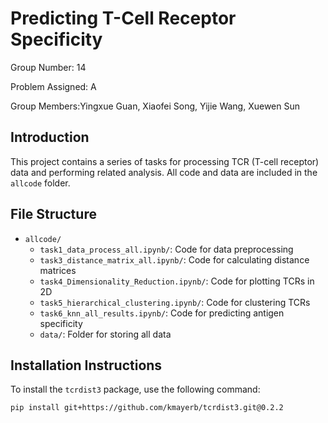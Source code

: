 # Predicting T-Cell Receptor Specificity

Group Number: 14

Problem Assigned: A

Group Members:Yingxue Guan, Xiaofei Song, Yijie Wang, Xuewen Sun


## Introduction

This project contains a series of tasks for processing TCR (T-cell receptor) data and performing related analysis. All code and data are included in the `allcode` folder.

## File Structure

- `allcode/`
  - `task1_data_process_all.ipynb/`: Code for data preprocessing
  - `task3_distance_matrix_all.ipynb/`: Code for calculating distance matrices
  - `task4_Dimensionality_Reduction.ipynb/`: Code for plotting TCRs in 2D
  - `task5_hierarchical_clustering.ipynb/`: Code for clustering TCRs
  - `task6_knn_all_results.ipynb/`: Code for predicting antigen specificity
  - `data/`: Folder for storing all data 




## Installation Instructions

To install the `tcrdist3` package, use the following command:

```bash
pip install git+https://github.com/kmayerb/tcrdist3.git@0.2.2
